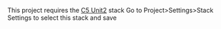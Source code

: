 This project requires the [C5 Unit2](https://codio.com/home/stacks/91bd5ad2-39ce-4bd2-9c05-12342e9c9d2d/?tab=details) stack
Go to Project>Settings>Stack Settings to select this stack and save
